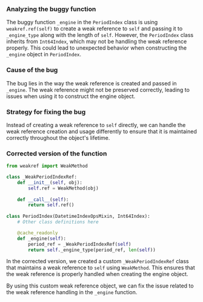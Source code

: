 ### Analyzing the buggy function
The buggy function `_engine` in the `PeriodIndex` class is using `weakref.ref(self)` to create a weak reference to `self` and passing it to `_engine_type` along with the length of `self`. However, the `PeriodIndex` class inherits from `Int64Index`, which may not be handling the weak reference properly. This could lead to unexpected behavior when constructing the `_engine` object in `PeriodIndex`.

### Cause of the bug
The bug lies in the way the weak reference is created and passed in `_engine`. The weak reference might not be preserved correctly, leading to issues when using it to construct the engine object.

### Strategy for fixing the bug
Instead of creating a weak reference to `self` directly, we can handle the weak reference creation and usage differently to ensure that it is maintained correctly throughout the object's lifetime.

### Corrected version of the function
```python
from weakref import WeakMethod

class _WeakPeriodIndexRef:
    def __init__(self, obj):
        self.ref = WeakMethod(obj)
    
    def __call__(self):
        return self.ref()
    
class PeriodIndex(DatetimeIndexOpsMixin, Int64Index):
    # Other class definitions here

    @cache_readonly
    def _engine(self):
        period_ref = _WeakPeriodIndexRef(self)
        return self._engine_type(period_ref, len(self))
```

In the corrected version, we created a custom `_WeakPeriodIndexRef` class that maintains a weak reference to `self` using `WeakMethod`. This ensures that the weak reference is properly handled when creating the engine object.

By using this custom weak reference object, we can fix the issue related to the weak reference handling in the `_engine` function.